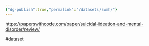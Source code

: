 ```yaml
---
{"dg-publish":true,"permalink":"/datasets/swmh/"}
---
```



https://paperswithcode.com/paper/suicidal-ideation-and-mental-disorder/review/

#dataset